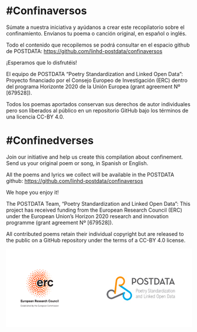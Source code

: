 # \#Confinaversos

Súmate a nuestra iniciativa y ayúdanos a crear este recopilatorio sobre el confinamiento. Envíanos tu poema o canción original, en español o inglés.

Todo el contenido que recopilemos se podrá consultar en el espacio github de POSTDATA: https://github.com/linhd-postdata/confinaversos

¡Esperamos que lo disfrutéis!

El equipo de POSTDATA “Poetry Standardization and Linked Open Data”: Proyecto financiado por el Consejo Europeo de Investigación (ERC) dentro del programa Horizonte 2020 de la Unión Europea (grant agreement Nº [679528]).

Todos los poemas aportados conservan sus derechos de autor individuales pero son liberados al público en un repositorio GitHub bajo los términos de una licencia CC-BY 4.0.

# \#Confinedverses

Join our initiative and help us create this compilation about confinement. Send us your original poem or song, in Spanish or English.

All the poems and lyrics we collect will be available in the POSTDATA github:
https://github.com/linhd-postdata/confinaversos

We hope you enjoy it!

The POSTDATA Team, “Poetry Standardization and Linked Open Data”: This project has received funding from the European Research Council (ERC) under the European Union’s Horizon 2020 research and innovation programme (grant agreement Nº [679528]).

All contributed poems retain their individual copyright but are released to the public on a GitHub repository under the terms of a CC-BY 4.0 license.

![ERC POSTDATA](erc-postdata.png)
